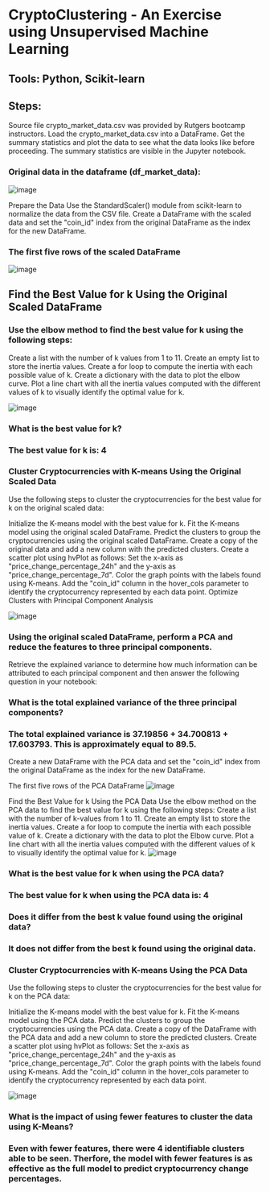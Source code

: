 # CryptoClustering - An Exercise using Unsupervised Machine Learning

## Tools: Python, Scikit-learn

## Steps:
Source file crypto_market_data.csv was provided by Rutgers bootcamp instructors.
Load the crypto_market_data.csv into a DataFrame.
Get the summary statistics and plot the data to see what the data looks like before proceeding.
The summary statistics are visible in the Jupyter notebook.

### Original data in the dataframe (df_market_data):
![image](https://github.com/CMccormick0003/CryptoClustering/assets/120672518/939730b0-72e0-4bce-b831-00bc44487b90)

Prepare the Data
Use the StandardScaler() module from scikit-learn to normalize the data from the CSV file.
Create a DataFrame with the scaled data and set the "coin_id" index from the original DataFrame as the index for the new DataFrame.

### The first five rows of the scaled DataFrame
![image](https://github.com/CMccormick0003/CryptoClustering/assets/120672518/415722d0-5882-4a4c-960c-b8aabef07ab0)

## Find the Best Value for k Using the Original Scaled DataFrame
### Use the elbow method to find the best value for k using the following steps:

Create a list with the number of k values from 1 to 11.
Create an empty list to store the inertia values.
Create a for loop to compute the inertia with each possible value of k.
Create a dictionary with the data to plot the elbow curve.
Plot a line chart with all the inertia values computed with the different values of k to visually identify the optimal value for k.

![image](https://github.com/CMccormick0003/CryptoClustering/assets/120672518/b353590f-a666-4874-a9a9-f8c0f981f6e6)

### What is the best value for k?
### The best  value for k is:  4

### Cluster Cryptocurrencies with K-means Using the Original Scaled Data
Use the following steps to cluster the cryptocurrencies for the best value for k on the original scaled data:

Initialize the K-means model with the best value for k.
Fit the K-means model using the original scaled DataFrame.
Predict the clusters to group the cryptocurrencies using the original scaled DataFrame.
Create a copy of the original data and add a new column with the predicted clusters.
Create a scatter plot using hvPlot as follows:
Set the x-axis as "price_change_percentage_24h" and the y-axis as "price_change_percentage_7d".
Color the graph points with the labels found using K-means.
Add the "coin_id" column in the hover_cols parameter to identify the cryptocurrency represented by each data point.
Optimize Clusters with Principal Component Analysis

![image](https://github.com/CMccormick0003/CryptoClustering/assets/120672518/fcd7e0d8-04c1-48d6-a678-003676ba9fb1)


### Using the original scaled DataFrame, perform a PCA and reduce the features to three principal components.

Retrieve the explained variance to determine how much information can be attributed to each principal component and then answer the following question in your notebook:

### What is the total explained variance of the three principal components?
### The total explained variance is 37.19856 + 34.700813 + 17.603793. This is approximately equal to 89.5.

Create a new DataFrame with the PCA data and set the "coin_id" index from the original DataFrame as the index for the new DataFrame.

The first five rows of the PCA DataFrame
![image](https://github.com/CMccormick0003/CryptoClustering/assets/120672518/07fdb40d-3b98-4061-b9c3-20e5b14dca8f)

Find the Best Value for k Using the PCA Data
Use the elbow method on the PCA data to find the best value for k using the following steps:
Create a list with the number of k-values from 1 to 11.
Create an empty list to store the inertia values.
Create a for loop to compute the inertia with each possible value of k.
Create a dictionary with the data to plot the Elbow curve.
Plot a line chart with all the inertia values computed with the different values of k to visually identify the optimal value for k.
![image](https://github.com/CMccormick0003/CryptoClustering/assets/120672518/d19520c8-f83f-4371-ad63-3956ef2ef5b3)

### What is the best value for k when using the PCA data? 
### The best value for k when using the PCA data is:  4


### Does it differ from the best k value found using the original data?
### It does not differ from the best k found using the original data.


### Cluster Cryptocurrencies with K-means Using the PCA Data
Use the following steps to cluster the cryptocurrencies for the best value for k on the PCA data:

Initialize the K-means model with the best value for k.
Fit the K-means model using the PCA data.
Predict the clusters to group the cryptocurrencies using the PCA data.
Create a copy of the DataFrame with the PCA data and add a new column to store the predicted clusters.
Create a scatter plot using hvPlot as follows:
Set the x-axis as "price_change_percentage_24h" and the y-axis as "price_change_percentage_7d".
Color the graph points with the labels found using K-means.
Add the "coin_id" column in the hover_cols parameter to identify the cryptocurrency represented by each data point.

![image](https://github.com/CMccormick0003/CryptoClustering/assets/120672518/baafed9a-ceff-430b-9e64-01302d9b825e)

### What is the impact of using fewer features to cluster the data using K-Means?
### Even with fewer features, there were 4 identifiable clusters able to be seen. Therfore, the model with fewer features is as effective as the full model to predict cryptocurrency change percentages.
